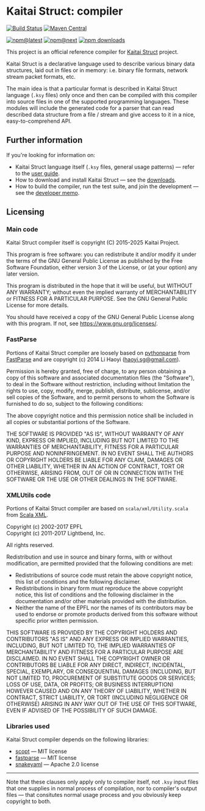 # Kaitai Struct: compiler

[![Build Status](https://img.shields.io/github/actions/workflow/status/kaitai-io/kaitai_struct_compiler/test.yml?branch=master)](https://github.com/kaitai-io/kaitai_struct_compiler/actions/workflows/test.yml?query=branch%3Amaster)
[![Maven Central](https://img.shields.io/maven-central/v/io.kaitai/kaitai-struct-compiler_2.12)](https://search.maven.org/artifact/io.kaitai/kaitai-struct-compiler_2.12)

[![npm@latest](https://img.shields.io/npm/v/kaitai-struct-compiler/latest)](https://www.npmjs.com/package/kaitai-struct-compiler/v/latest)
[![npm@next](https://img.shields.io/npm/v/kaitai-struct-compiler/next)](https://www.npmjs.com/package/kaitai-struct-compiler/v/next)
[![npm downloads](https://img.shields.io/npm/dm/kaitai-struct-compiler?label=npm%20downloads)](https://www.npmtrends.com/kaitai-struct-compiler)

This project is an official reference compiler for [Kaitai Struct](https://kaitai.io/) project.

Kaitai Struct is a declarative language used to describe various
binary data structures, laid out in files or in memory: i.e. binary
file formats, network stream packet formats, etc.

The main idea is that a particular format is described in Kaitai
Struct language (`.ksy` files) only once and then can be compiled with
this compiler into source files in one of the supported programming
languages. These modules will include the generated code for a parser
that can read described data structure from a file / stream and give
access to it in a nice, easy-to-comprehend API.

## Further information

If you're looking for information on:

* Kaitai Struct language itself (`.ksy` files, general usage patterns)
  — refer to the [user guide](https://doc.kaitai.io/user_guide.html).
* How to download and install Kaitai Struct — see the
  [downloads](https://kaitai.io/#download).
* How to build the compiler, run the test suite, and join the
  development — see the [developer memo](https://doc.kaitai.io/developers.html).

## Licensing

### Main code

Kaitai Struct compiler itself is copyright (C) 2015-2025 Kaitai
Project.

This program is free software: you can redistribute it and/or modify
it under the terms of the GNU General Public License as published by
the Free Software Foundation, either version 3 of the License, or
(at your option) any later version.

This program is distributed in the hope that it will be useful,
but WITHOUT ANY WARRANTY; without even the implied warranty of
MERCHANTABILITY or FITNESS FOR A PARTICULAR PURPOSE.  See the
GNU General Public License for more details.

You should have received a copy of the GNU General Public License
along with this program.  If not, see <https://www.gnu.org/licenses/>.

### FastParse

Portions of Kaitai Struct compiler are loosely based on
[pythonparse](https://github.com/com-lihaoyi/fastparse/tree/1.0.0/pythonparse/shared/src/main/scala/pythonparse)
from [FastParse](https://com-lihaoyi.github.io/fastparse/) and are copyright
(c) 2014 Li Haoyi (haoyi.sg@gmail.com).

Permission is hereby granted, free of charge, to any person obtaining
a copy of this software and associated documentation files (the
"Software"), to deal in the Software without restriction, including
without limitation the rights to use, copy, modify, merge, publish,
distribute, sublicense, and/or sell copies of the Software, and to
permit persons to whom the Software is furnished to do so, subject to
the following conditions:

The above copyright notice and this permission notice shall be
included in all copies or substantial portions of the Software.

THE SOFTWARE IS PROVIDED "AS IS", WITHOUT WARRANTY OF ANY KIND,
EXPRESS OR IMPLIED, INCLUDING BUT NOT LIMITED TO THE WARRANTIES OF
MERCHANTABILITY, FITNESS FOR A PARTICULAR PURPOSE AND
NONINFRINGEMENT. IN NO EVENT SHALL THE AUTHORS OR COPYRIGHT HOLDERS BE
LIABLE FOR ANY CLAIM, DAMAGES OR OTHER LIABILITY, WHETHER IN AN ACTION
OF CONTRACT, TORT OR OTHERWISE, ARISING FROM, OUT OF OR IN CONNECTION
WITH THE SOFTWARE OR THE USE OR OTHER DEALINGS IN THE SOFTWARE.

### XMLUtils code

Portions of Kaitai Struct compiler are based on `scala/xml/Utility.scala` from [Scala XML](https://github.com/scala/scala-xml).

Copyright (c) 2002-2017 EPFL\
Copyright (c) 2011-2017 Lightbend, Inc.

All rights reserved.

Redistribution and use in source and binary forms, with or without
modification, are permitted provided that the following conditions are met:

* Redistributions of source code must retain the above copyright notice,
  this list of conditions and the following disclaimer.
* Redistributions in binary form must reproduce the above copyright notice,
  this list of conditions and the following disclaimer in the documentation
  and/or other materials provided with the distribution.
* Neither the name of the EPFL nor the names of its contributors may be
  used to endorse or promote products derived from this software without
  specific prior written permission.

THIS SOFTWARE IS PROVIDED BY THE COPYRIGHT HOLDERS AND CONTRIBUTORS "AS IS"
AND ANY EXPRESS OR IMPLIED WARRANTIES, INCLUDING, BUT NOT LIMITED TO, THE
IMPLIED WARRANTIES OF MERCHANTABILITY AND FITNESS FOR A PARTICULAR PURPOSE
ARE DISCLAIMED. IN NO EVENT SHALL THE COPYRIGHT OWNER OR CONTRIBUTORS BE
LIABLE FOR ANY DIRECT, INDIRECT, INCIDENTAL, SPECIAL, EXEMPLARY, OR
CONSEQUENTIAL DAMAGES (INCLUDING, BUT NOT LIMITED TO, PROCUREMENT OF
SUBSTITUTE GOODS OR SERVICES; LOSS OF USE, DATA, OR PROFITS; OR BUSINESS
INTERRUPTION) HOWEVER CAUSED AND ON ANY THEORY OF LIABILITY, WHETHER IN
CONTRACT, STRICT LIABILITY, OR TORT (INCLUDING NEGLIGENCE OR OTHERWISE)
ARISING IN ANY WAY OUT OF THE USE OF THIS SOFTWARE, EVEN IF ADVISED OF
THE POSSIBILITY OF SUCH DAMAGE.

### Libraries used

Kaitai Struct compiler depends on the following libraries:

* [scopt](https://github.com/scopt/scopt) — MIT license
* [fastparse](https://com-lihaoyi.github.io/fastparse/) — MIT license
* [snakeyaml](https://bitbucket.org/snakeyaml/snakeyaml) — Apache 2.0 license

---

Note that these clauses only apply only to compiler itself, not `.ksy`
input files that one supplies in normal process of compilation, nor to
compiler's output files — that consitutes normal usage process and you
obviously keep copyright to both.
